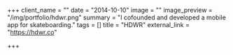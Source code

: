 +++
client_name = ""
date = "2014-10-10"
image = ""
image_preview = "/img/portfolio/hdwr.png"
summary = "I cofounded and developed a mobile app for skateboarding."
tags = []
title = "HDWR"
external_link = "https://hdwr.co"

+++

